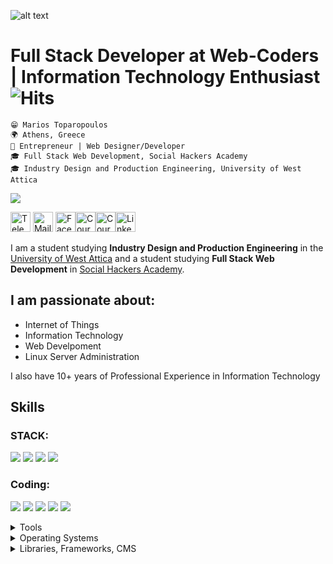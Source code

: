 ![alt text](https://raw.githubusercontent.com/mariosffx/mariosffx/master/header.png "Header Image")

# Full Stack Developer at Web-Coders | Information Technology Enthusiast ![Hits](https://hitcounter.pythonanywhere.com/count/tag.svg?url=https%3A%2F%2Fgithub.com%2Fmariosffx)

`😁 Marios Toparopoulos` <br />
`🌍 Athens, Greece` <br />
`💼 Entrepreneur | Web Designer/Developer` <br/> 
`🎓 Full Stack Web Development, Social Hackers Academy` <br />
`🎓 Industry Design and Production Engineering, University of West Attica`<br />

<a href="https://github.com/mariosffx/mariosffx/blob/master/CV%20-%20Full%20Stack%20Web%20Developer%20-%20Marios%20Toparopoulos.pdf"><img src="https://img.shields.io/badge/🔽Download_My_CV-002366"/></a>


<a href="tel:+306947158688" target="_blank"><img src="https://github.com/mariosffx/mariosffx/raw/master/icons/tel.png" height="32" alt="Telephone"/></a>
<a href="mailto:marios@web-coders.net" target="_blank"><img src="https://github.com/mariosffx/mariosffx/raw/master/icons/mail.svg" height="32" alt="Mail"/></a>
<a href="https://www.facebook.com/mariosffx" target="_blank"><img src="https://github.com/mariosffx/mariosffx/raw/master/icons/fb.png" height="32" alt="Facebook"/></a><a href="https://www.coursera.org/user/7069f5c593dff14d164263d5bbe7949c" target="_blank"><img src="https://github.com/mariosffx/mariosffx/raw/master/icons/coursera.png" height="32" alt="Coursera"/><a href="https://www.instagram.com/mariosffx" target="_blank"><img src="https://github.com/mariosffx/mariosffx/raw/master/icons/ig.png" height="32" alt="Coursera"/></a><a href="https://www.linkedin.com/in/mariosffx" target="_blank"><img src="https://github.com/mariosffx/mariosffx/raw/master/icons/in.png" height="32" alt="LinkedIn"/></a>


I am a student studying **Industry Design and Production Engineering** in the [University of West Attica](https://www.uniwa.gr) and a student studying **Full Stack Web Development** in [Social Hackers Academy](https://www.socialhackers.academy.org). 

## I am passionate about:
- Internet of Things 
- Information Technology
- Web Develpoment
- Linux Server Administration

I also have 10+ years of Professional Experience in Information Technology

## Skills
### STACK:
<img src="https://img.shields.io/badge/MySQL-%E2%98%85%E2%98%85%E2%98%85%E2%98%85%E2%98%85-F29111" /> <img src="https://img.shields.io/badge/ExpressJS-%E2%98%85%E2%98%85%E2%98%85%E2%98%85%E2%98%85-88FF88" /> <img src="https://img.shields.io/badge/ReactJS-★★★★★-41DFFF" /> <img src="https://img.shields.io/badge/NodeJS-%E2%98%85%E2%98%85%E2%98%85%E2%98%85%E2%98%85-00FF00" />

### Coding:
<img src="https://img.shields.io/badge/HTML5-ff7851" /> <img src="https://img.shields.io/badge/CSS3-44b2fb" /> <img src="https://img.shields.io/badge/JavaScript-important" /> <img src="https://img.shields.io/badge/Python -00FF00" /> <img src="https://img.shields.io/badge/SQL -FF0000" />

<details>
	<summary>Tools</summary>
	<ul>
		<li>Adobe Illustrator</li>
		<li>Adobe Photoshop</li>
		<li>Adobe XD</li>
		<li>Adruino</li>
		<li>AutoCAD</li>
		<li>Filezilla</li>
		<li>Linux Subsystem for Windows</li>
		<li>Notepad++</li>
		<li>pyCharm</li>
		<li>Visual Studio Code</li>
		<li>WinSCP</li>
	</ul>
</details>

<details>
	<summary>Operating Systems</summary>
	<ul>
		<li>Fedora Server</li>
		<li>Windows</li>
	</ul>
</details>

<details>
	<summary>Libraries, Frameworks, CMS</summary>
	<ul>
	<li>BeautifulSoup 4</li>
	<li>Python Flask</li>
	<li>WordPress</li>
</details>

